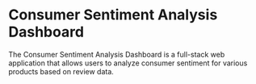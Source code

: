 # Consumer Sentiment Analysis Dashboard
The Consumer Sentiment Analysis Dashboard is a full-stack web application that allows users to analyze consumer sentiment for various products based on review data. 
